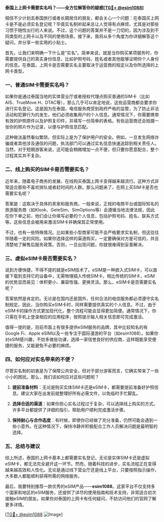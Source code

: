 **泰国上上网卡需要实名吗？——全方位解答你的疑惑[[TG💪+ @esim1088](https://t.me/s/esim1088)]**

相信不少计划去泰国旅行或者长期居住的朋友，都会关心一个问题：在泰国买上网卡是不是必须实名登记呢？毕竟实名制听起来总让人觉得有点麻烦，尤其是对那些习惯于随性出行的人来说。不过，这个问题的答案并不是一刀切的，因为涉及到不同类型的上网卡以及不同的使用场景。接下来，我将从多个角度为你详细解答这个疑问，并分享一些实用的小贴士。

首先，让我们来明确一下什么是“实名”。简单来说，就是当你购买某项服务时，你需要提供自己的真实身份信息，比如护照号码、姓名或者其他能够证明你个人身份的信息。在泰国，上网卡是否需要实名主要取决于运营商的规定以及你所选择的上网卡类型。

### **一、普通SIM卡需要实名吗？**

如果你是通过泰国当地的实体营业厅或者授权代理点购买普通的SIM卡（比如AIS、TrueMove H、DTAC等），那么几乎可以肯定地说，这些运营商都会要求你进行实名登记。这是因为在泰国，电信服务商受到政府严格的监管，为了防止非法活动和犯罪行为的发生，他们必须收集用户的个人信息。通常情况下，你需要携带有效的护照原件以及护照复印件，并填写一份简单的表格。有些运营商还会拍摄一张你的照片作为记录，以便与护照信息匹配。

这种做法虽然看似繁琐，但实际上是为了保护用户的安全。例如，一旦发生网络诈骗或者其他涉及通信的问题，执法部门可以通过实名信息快速追踪到相关责任人。当然，对于短期游客来说，这可能会稍微增加一点不便，但只要你愿意配合，整个过程其实并不复杂。

### **二、线上购买的SIM卡是否需要实名？**

近年来，随着电子商务的发展，在线购买泰国上网卡变得越来越流行。这种方式非常适合那些不喜欢排队或者赶时间的人群。那么问题来了，在网上买SIM卡是否也需要实名呢？

答案是：这取决于具体的卖家和服务商。一般来说，正规的电商平台或国际知名的旅游服务商（如Klook、GeteSim、SimOptions等）会遵循当地法律法规，因此在你下单之前，他们会让你填写必要的个人信息，包括护照号码、姓名、联系方式等。这些信息会被用来激活SIM卡并确保其正常使用。

不过，也有一些特殊情况。比如某些小型商家可能不会严格要求实名制，但这往往伴随着一定的风险。如果你选择这样的渠道购买，一定要确保对方是可信的，并且清楚地了解售后服务政策。否则，一旦出现问题，你就很难得到妥善解决。

### **三、虚拟eSIM卡是否需要实名？**

说到方便快捷，不得不提的就是eSIM技术了。eSIM是一种嵌入式SIM卡，可以直接下载到支持它的设备中，无需物理插入传统SIM卡。相比传统的SIM卡，eSIM的优势显而易见：体积更小、兼容性强、更换灵活。那么，eSIM卡是否需要实名呢？

答案依然是肯定的。无论是在国内还是国外，任何合法的电信服务都必须遵守实名制规定。因此，当你购买eSIM卡时，同样需要提供真实的个人信息。不过，由于eSIM卡的操作方式更加现代化，整个流程可能会显得更加简便。通常情况下，你只需在手机上登录相应的应用程序，按照提示输入相关信息即可完成激活。

值得一提的是，目前市面上有很多提供eSIM服务的品牌，其中比较知名的有Google Fi、Apple eSIM以及一些专注于国际漫游的平台（如esim1088）。如果你对eSIM感兴趣，不妨多做些功课，选择一家信誉良好的供应商，这样既能享受便捷的服务，又能避免不必要的麻烦。

### **四、如何应对实名带来的不便？**

尽管实名制的初衷是为了保障公共安全，但对于部分游客而言，它确实带来了一些小小的困扰。那么，我们该如何应对这些问题呢？

1. **提前准备材料**：无论是购买实体SIM卡还是eSIM卡，都需要提前准备好护照信息。建议大家在出发前就整理好所有必需文件，以免临时手忙脚乱。
   
2. **选择合适的渠道**：如果你担心实名过程过于复杂，可以选择线上购买的方式。许多平台都提供了详细的指引，帮助用户顺利完成激活步骤。

3. **保持耐心与合作态度**：有时候，即使你已经做了充分准备，仍然可能会遇到一些小意外。在这种情况下，保持冷静并积极配合工作人员解决问题是最明智的选择。

### **五、总结与建议**

综上所述，泰国的上网卡基本上都需要实名登记，无论是实体SIM卡还是虚拟eSIM卡，都无法完全避开这一环节。然而，随着科技的进步，实名流程正在变得越来越高效和人性化。无论是通过线下营业厅还是线上平台，只要按照指示操作，大多数人都能顺利获得所需的网络服务。

最后，我要特别推荐一款优秀的eSIM产品——**esim1088**。这家平台不仅支持多个国家和地区的eSIM服务，还提供了详尽的使用指南和技术支持，非常适合初次接触eSIM的朋友。如果你对泰国的上网卡有任何疑问，不妨访问他们的官网了解更多详情。

[[TG💪+ @esim1088](https://t.me/s/esim1088) ![Image](https://i.postimg.cc/4NQfJmqS/Snipaste-2025-05-13-00-14-12.png)]